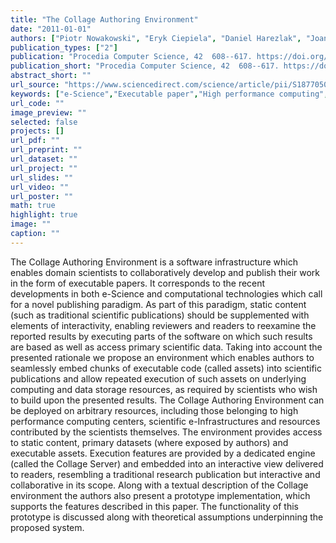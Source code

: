 ```yaml
---
title: "The Collage Authoring Environment"
date: "2011-01-01"
authors: ["Piotr Nowakowski", "Eryk Ciepiela", "Daniel Harezlak", "Joanna Kocot", "Marek Kasztelnik", "Tomasz Bartynski", "Jan Meizner", "Grzegorz Dyk", "Maciej Malawski"]
publication_types: ["2"]
publication: "Procedia Computer Science, 42  608--617. https://doi.org/10.1016/j.procs.2011.04.064"
publication_short: "Procedia Computer Science, 42  608--617. https://doi.org/10.1016/j.procs.2011.04.064"
abstract_short: ""
url_source: "https://www.sciencedirect.com/science/article/pii/S1877050911001220"
keywords: ["e-Science","Executable paper","High performance computing","Scientific publishing"]
url_code: ""
image_preview: ""
selected: false
projects: []
url_pdf: ""
url_preprint: ""
url_dataset: ""
url_project: ""
url_slides: ""
url_video: ""
url_poster: ""
math: true
highlight: true
image: ""
caption: ""
---
```

The Collage Authoring Environment is a software infrastructure which enables domain scientists to collaboratively develop and publish their work in the form of executable papers. It corresponds to the recent developments in both e-Science and computational technologies which call for a novel publishing paradigm. As part of this paradigm, static content (such as traditional scientific publications) should be supplemented with elements of interactivity, enabling reviewers and readers to reexamine the reported results by executing parts of the software on which such results are based as well as access primary scientific data. Taking into account the presented rationale we propose an environment which enables authors to seamlessly embed chunks of executable code (called assets) into scientific publications and allow repeated execution of such assets on underlying computing and data storage resources, as required by scientists who wish to build upon the presented results. The Collage Authoring Environment can be deployed on arbitrary resources, including those belonging to high performance computing centers, scientific e-Infrastructures and resources contributed by the scientists themselves. The environment provides access to static content, primary datasets (where exposed by authors) and executable assets. Execution features are provided by a dedicated engine (called the Collage Server) and embedded into an interactive view delivered to readers, resembling a traditional research publication but interactive and collaborative in its scope. Along with a textual description of the Collage environment the authors also present a prototype implementation, which supports the features described in this paper. The functionality of this prototype is discussed along with theoretical assumptions underpinning the proposed system.
